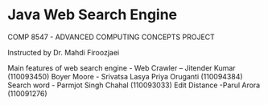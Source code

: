 # Java Web Search Engine

COMP 8547 - ADVANCED COMPUTING CONCEPTS PROJECT

Instructed by Dr. Mahdi Firoozjaei

Main features of web search engine - 
Web Crawler – Jitender Kumar (110093450)
Boyer Moore - Srivatsa Lasya Priya Oruganti (110094384)
Search word - Parmjot Singh Chahal (110093033)
Edit Distance -Parul Arora (110091276)